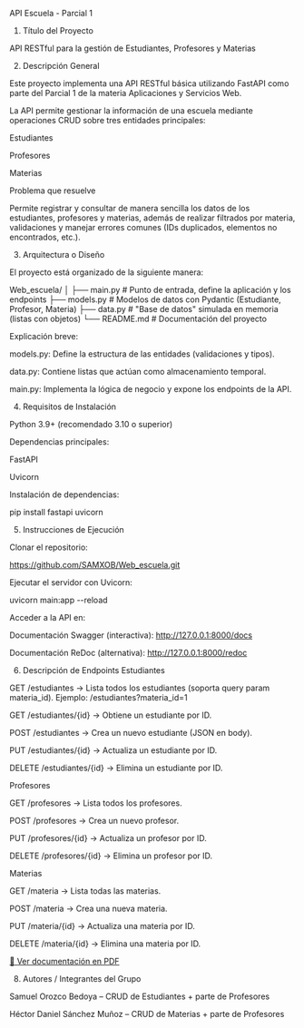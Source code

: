 API Escuela - Parcial 1
1. Título del Proyecto

API RESTful para la gestión de Estudiantes, Profesores y Materias

2. Descripción General

Este proyecto implementa una API RESTful básica utilizando FastAPI como parte del Parcial 1 de la materia Aplicaciones y Servicios Web.

La API permite gestionar la información de una escuela mediante operaciones CRUD sobre tres entidades principales:

Estudiantes

Profesores

Materias

Problema que resuelve

Permite registrar y consultar de manera sencilla los datos de los estudiantes, profesores y materias, además de realizar filtrados por materia, validaciones y manejar errores comunes (IDs duplicados, elementos no encontrados, etc.).

3. Arquitectura o Diseño

El proyecto está organizado de la siguiente manera:

Web_escuela/
│
├── main.py     # Punto de entrada, define la aplicación y los endpoints
├── models.py   # Modelos de datos con Pydantic (Estudiante, Profesor, Materia)
├── data.py     # "Base de datos" simulada en memoria (listas con objetos)
└── README.md   # Documentación del proyecto


Explicación breve:

models.py: Define la estructura de las entidades (validaciones y tipos).

data.py: Contiene listas que actúan como almacenamiento temporal.

main.py: Implementa la lógica de negocio y expone los endpoints de la API.

4. Requisitos de Instalación

Python 3.9+ (recomendado 3.10 o superior)

Dependencias principales:

FastAPI

Uvicorn

Instalación de dependencias:

pip install fastapi uvicorn

5. Instrucciones de Ejecución

Clonar el repositorio:

https://github.com/SAMXOB/Web_escuela.git

Ejecutar el servidor con Uvicorn:

uvicorn main:app --reload


Acceder a la API en:

Documentación Swagger (interactiva):
http://127.0.0.1:8000/docs

Documentación ReDoc (alternativa):
http://127.0.0.1:8000/redoc

6. Descripción de Endpoints
Estudiantes

GET /estudiantes → Lista todos los estudiantes (soporta query param materia_id).
Ejemplo: /estudiantes?materia_id=1

GET /estudiantes/{id} → Obtiene un estudiante por ID.

POST /estudiantes → Crea un nuevo estudiante (JSON en body).

PUT /estudiantes/{id} → Actualiza un estudiante por ID.

DELETE /estudiantes/{id} → Elimina un estudiante por ID.

Profesores

GET /profesores → Lista todos los profesores.

POST /profesores → Crea un nuevo profesor.

PUT /profesores/{id} → Actualiza un profesor por ID.

DELETE /profesores/{id} → Elimina un profesor por ID.

Materias

GET /materia → Lista todas las materias.

POST /materia → Crea una nueva materia.

PUT /materia/{id} → Actualiza una materia por ID.

DELETE /materia/{id} → Elimina una materia por ID.

[📄 Ver documentación en PDF](Respuesta%20API.pdf)


8. Autores / Integrantes del Grupo

Samuel Orozco Bedoya – CRUD de Estudiantes + parte de Profesores

Héctor Daniel Sánchez Muñoz – CRUD de Materias + parte de Profesores
